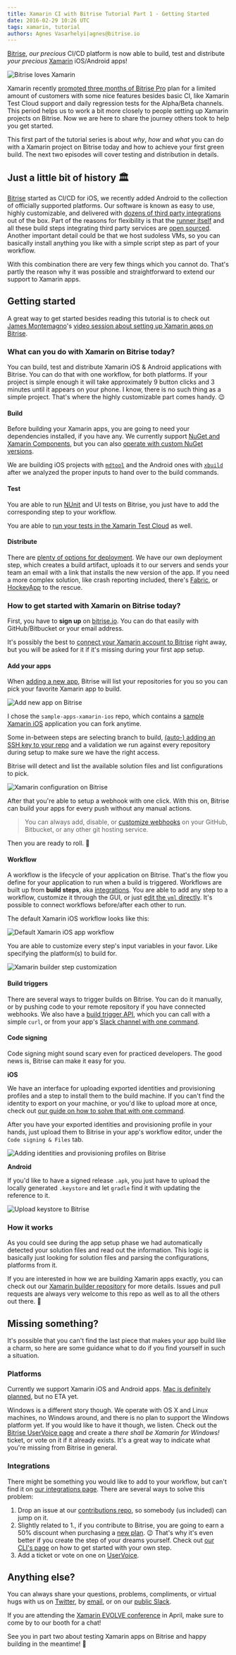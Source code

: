 ```yaml
---
title: Xamarin CI with Bitrise Tutorial Part 1 - Getting Started
date: 2016-02-29 10:26 UTC
tags: xamarin, tutorial
authors: Agnes Vasarhelyi|agnes@bitrise.io
---
```


[Bitrise](https://bitrise.io), *our precious* CI/CD platform is now able to build, test and distribute *your precious* [Xamarin](https://xamarin.com/) iOS/Android apps!

![Bitrise loves Xamarin](xamarin_and_bitrise_love.png)

Xamarin recently [promoted three months of Bitrise Pro](https://blog.xamarin.com/claim-your-spot-for-xamarin-ci/) plan for a limited amount of customers with some nice features besides basic CI, like Xamarin Test Cloud support and daily regression tests for the Alpha/Beta channels. This period helps us to work a bit more closely to people setting up Xamarin projects on Bitrise. Now we are here to share the journey others took to help you get started.

This first part of the tutorial series is about *why*, *how* and *what* you can do with a Xamarin project on Bitrise today and how to achieve your first green build. The next two episodes will cover testing and distribution in details.

## Just a little bit of history 🏛

[Bitrise](https://bitrise.io) started as CI/CD for iOS, we recently added Android to the collection of officially supported platforms. Our software is known as easy to use, highly customizable, and delivered with [dozens of third party integrations](https://www.bitrise.io/integrations) out of the box. Part of the reasons for flexibility is that the [runner itself](https://github.com/bitrise-io/bitrise) and all these build steps integrating third party services are [open sourced](https://github.com/bitrise-io/bitrise-steplib). Another important detail could be that we host sudoless VMs, so you can basically install anything you like with a simple script step as part of your workflow.

With this combination there are very few things which you cannot do. That's partly the reason why it was possible and straightforward to extend our support to Xamarin apps.

## Getting started

A great way to get started besides reading this tutorial is to check out [James Montemagno](https://twitter.com/jamesmontemagno)'s [video session about setting up Xamarin apps on Bitrise](https://www.youtube.com/watch?v=1UeNajpjIXY).

### What can you do with Xamarin on Bitrise today?

You can build, test and distribute Xamarin iOS & Android applications with Bitrise. You can do that with one workflow, for both platforms. If your project is simple enough it will take approximately 9 button clicks and 3 minutes until it appears on your phone. I know, there is no such thing as a simple project. That's where the highly customizable part comes handy. 😉

#### Build

Before building your Xamarin apps, you are going to need your dependencies installed, if you have any. We currently support [NuGet and Xamarin Components](http://devcenter.bitrise.io/v1.0/docs/restore-nuget-packages), but you can also [operate with custom NuGet versions](http://devcenter.bitrise.io/docs/nuget-restore-with-custom-nuget-version).

We are building iOS projects with [`mdtool`](http://manpages.ubuntu.com/manpages/trusty/man1/mdtool.1.html) and the Android ones with [`xbuild`](http://manpages.ubuntu.com/manpages/utopic/man1/xbuild.1.html) after we analyzed the proper inputs to hand over to the build commands.

#### Test

You are able to run [NUnit](http://www.nunit.org/) and UI tests on Bitrise, you just have to add the corresponding step to your workflow.

You are able to [run your tests in the Xamarin Test Cloud](http://devcenter.bitrise.io/v1.0/docs/run-your-tests-in-the-xamarin-test-cloud) as well.

#### Distribute

There are [plenty of options for deployment](https://www.bitrise.io/integrations#?filter=deploy). We have our own deployment step, which creates a build artifact, uploads it to our servers and sends your team an email with a link that installs the new version of the app. If you need a more complex solution, like crash reporting included, there's [Fabric](https://github.com/bitrise-io/steps-fabric-crashlytics-beta-deploy), or [HockeyApp](https://github.com/bitrise-steplib/steps-hockeyapp-android-deploy) to the rescue.

### How to get started with Xamarin on Bitrise today?

First, you have to **sign up** on [bitrise.io](https://bitrise.io). You can do that easily with GitHub/Bitbucket or your email address.

It's possibly the best to [connect your Xamarin account to Bitrise](http://devcenter.bitrise.io/docs/connect-your-xamarin-account-to-bitrise) right away, but you will be asked for it if it's missing during your first app setup.

#### Add your apps

When [adding a new app](http://devcenter.bitrise.io/docs/creating-your-first-app-on-bitrise), Bitrise will list your repositories for you so you can pick your favorite Xamarin app to build.

![Add new app on Bitrise](add_new_app_bitrise_xamarin.png)

I chose the `sample-apps-xamarin-ios` repo, which contains a [sample Xamarin iOS](https://github.com/bitrise-io/sample-apps-xamarin-ios) application you can fork anytime.

Some in-between steps are selecting branch to build, [(auto-) adding an SSH key to your repo](http://devcenter.bitrise.io/docs/adding-projects-with-submodules#section-when-adding-a-new-app-on-bitrise) and a validation we run against every repository during setup to make sure we have the right access.

Bitrise will detect and list the available solution files and list configurations to pick.

![Xamarin configuration on Bitrise](set_configuration_bitrise_xamarin.png)

After that you're able to setup a webhook with one click. With this on, Bitrise can build your apps for every push without any manual actions.

>You can always add, disable, or [customize webhooks](http://devcenter.bitrise.io/docs/setup-webhook) on your GitHub, Bitbucket, or any other git hosting service.

Then you are ready to roll. 🏁

#### Workflow

A workflow is the lifecycle of your application on Bitrise. That's the flow you define for your application to run when a build is triggered. Workflows are built up from **build steps**, aka [integrations](https://bitrise.io/integrations). You are able to add any step to a workflow, customize it through the GUI, or just [edit the `yml` directly](http://blog.bitrise.io/2016/02/12/edit-your-yaml-files-like-a-boss.html). It's possible to connect workflows before/after each other to run.

The default Xamarin iOS workflow looks like this:

![Default Xamarin iOS app workflow](default_xamarin_ios_workflow.png)

You are able to customize every step's input variables in your favor. Like specifying the platform(s) to build for.

![Xamarin builder step customization](xamarin_step_config.png)

#### Build triggers

There are several ways to trigger builds on Bitrise. You can do it manually, or by pushing code to your remote repository if you have connected webhooks. We also have a [build trigger API](http://devcenter.bitrise.io/docs/build-trigger-api), which you can call with a simple `curl`, or from your app's [Slack channel with one command](https://github.com/bitrise-io/bitrise-webhooks#slack---setup--usage).

#### Code signing

Code signing might sound scary even for practiced developers. The good news is, Bitrise can make it easy for you.

**iOS**

We have an interface for uploading exported identities and provisioning profiles and a step to install them to the build machine. If you can't find the identity to export on your machine, or you'd like to upload more at once, check out [our guide on how to solve that with one command](http://devcenter.bitrise.io/docs/provprofile-cert-export#section-use-our-codesigndoc-tool-to-get-your-code-signing-files).

After you have your exported identities and provisioning profile in your hands, just upload them to Bitrise in your app's workflow editor, under the `Code signing & Files` tab.

![Adding identities and provisioning profiles on Bitrise](upload_identities_prov_prof_bitrise_xamarin.png)

**Android**

If you'd like to have a signed release `.apk`, you just have to upload the locally generated `.keystore` and let `gradle` find it with updating the reference to it.

![Upload keystore to Bitrise](android_keystore_upload.png)

### How it works

As you could see during the app setup phase we had automatically detected your solution files and read out the information. This logic is basically just looking for solution files and parsing the configurations, platforms from it.  

If you are interested in how we are building Xamarin apps exactly, you can check out our [Xamarin builder repository](https://github.com/bitrise-io/xamarin-builder) for more details. Issues and pull requests are always very welcome to this repo as well as to all the others out there. 👐

## Missing something?

It's possible that you can't find the last piece that makes your app build like a charm, so here are some guidance what to do if you find yourself in such a situation.

### Platforms

Currently we support Xamarin iOS and Android apps. [Mac is definitely planned](http://bitrise.uservoice.com/forums/235233-general/suggestions/11425992-xamarin-mac-support), but no ETA yet.

Windows is a different story though. We operate with OS X and Linux machines, no Windows around, and there is no plan to support the Windows platform yet. If you would like to have it though, we listen. Check out the [Bitrise UserVoice page](bitrise.uservoice.com) and create a *there shall be Xamarin for Windows!* ticket, or vote on it if it already exists. It's a great way to indicate what you're missing from Bitrise in general.

### Integrations

There might be something you would like to add to your workflow, but can't find it on [our integrations page](https://www.bitrise.io/integrations). There are several ways to solve this problem:

1. Drop an issue at our [contributions repo](https://github.com/bitrise-io/bitrise-contrib), so somebody (us included) can jump on it.
2. Slightly related to 1., if you contribute to Bitrise, you are going to earn a 50% discount when purchasing a [new plan](https://www.bitrise.io/pricing). 😉 That's why it's even better if you create the step of your dreams yourself. Check out [our CLI's page](https://www.bitrise.io/cli) on how to get started with your own step.
3. Add a ticket or vote on one on [UserVoice](bitrise.uservoice.com).

## Anything else?

You can always share your questions, problems, compliments, or virtual hugs with us on [Twitter](https://twitter.com/bitrise), by [email](mailto:letsconnect@bitrise.io), or on our [public Slack](chat.bitrise.io).

If you are attending the [Xamarin EVOLVE conference](https://evolve.xamarin.com/) in April, make sure to come by to our booth for a chat!

See you in part two about testing Xamarin apps on Bitrise and happy building in the meantime! 🤖
